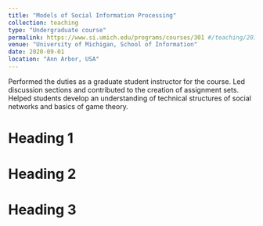 ```yaml
---
title: "Models of Social Information Processing"
collection: teaching
type: "Undergraduate course"
permalink: https://www.si.umich.edu/programs/courses/301 #/teaching/2014-spring-teaching-1
venue: "University of Michigan, School of Information"
date: 2020-09-01
location: "Ann Arbor, USA"
---
```


Performed the duties as a graduate student instructor for the course. Led discussion sections and contributed to the creation of assignment sets. Helped students develop an understanding of technical structures of social networks and basics of game theory.

Heading 1
======

Heading 2
======

Heading 3
======